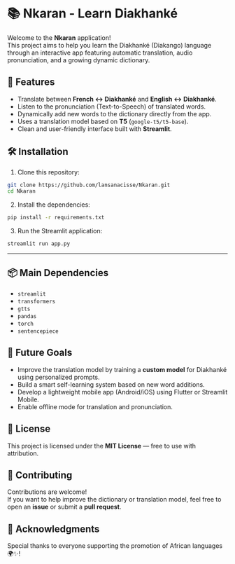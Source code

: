 # 📚 Nkaran - Learn Diakhanké

Welcome to the **Nkaran** application!  
This project aims to help you learn the Diakhanké (Diakango) language through an interactive app featuring automatic translation, audio pronunciation, and a growing dynamic dictionary.



## 🚀 Features

- Translate between **French ↔ Diakhanké** and **English ↔ Diakhanké**.
- Listen to the pronunciation (Text-to-Speech) of translated words.
- Dynamically add new words to the dictionary directly from the app.
- Uses a translation model based on **T5** (`google-t5/t5-base`).
- Clean and user-friendly interface built with **Streamlit**.



## 🛠️ Installation

1. Clone this repository:

```bash
git clone https://github.com/lansanacisse/Nkaran.git
cd Nkaran
```

2. Install the dependencies:

```bash
pip install -r requirements.txt
```

3. Run the Streamlit application:

```bash
streamlit run app.py
```

---

## 📦 Main Dependencies

- `streamlit`
- `transformers`
- `gtts`
- `pandas`
- `torch`
- `sentencepiece`



## 🎯 Future Goals

- Improve the translation model by training a **custom model** for Diakhanké using personalized prompts.
- Build a smart self-learning system based on new word additions.
- Develop a lightweight mobile app (Android/iOS) using Flutter or Streamlit Mobile.
- Enable offline mode for translation and pronunciation.


## 📄 License

This project is licensed under the **MIT License** — free to use with attribution.


## 🤝 Contributing

Contributions are welcome!  
If you want to help improve the dictionary or translation model, feel free to open an **issue** or submit a **pull request**.



## 📣 Acknowledgments

Special thanks to everyone supporting the promotion of African languages 🌍✨!


